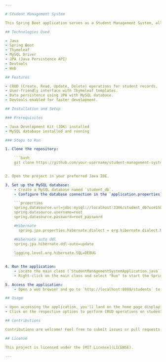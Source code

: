 ```yaml
---

# Student Management System

This Spring Boot application serves as a Student Management System, allowing administrators to manage student data.

## Technologies Used

- Java
- Spring Boot
- Thymeleaf
- MySQL Driver
- JPA (Java Persistence API)
- Devtools
- Web

## Features

- CRUD (Create, Read, Update, Delete) operations for student records.
- User-friendly interface with Thymeleaf templates.
- Data persistence using JPA with MySQL database.
- Devtools enabled for faster development.

## Installation and Setup

### Prerequisites

- Java Development Kit (JDK) installed
- MySQL database installed and running

### Steps to Run

1. Clone the repository:

    ```bash
    git clone https://github.com/your-username/student-management-system.git
    ```

2. Open the project in your preferred Java IDE.

3. Set up the MySQL database:
    - Create a MySQL database named `student_db`.
    - Configure the database connection in the `application.properties` file:

    ```properties
    spring.datasource.url=jdbc:mysql://localhost:3306/student_db?useSSL=false&serverTimezone=UTC
    spring.datasource.username=root
    spring.datasource.password=root_password

    #Hibernate
      spring.jpa.properties.hibernate.dialect = org.hibernate.dialect.MySQLDialect

    #Hibernate auto ddl
    spring.jpa.hibernate.ddl-auto=update
    
    logging.level.org.hibernate.SQL=DEBUG
    ```

4. Run the application:
    - Locate the main class (`StudentManagementSystemApplication.java`).
    - Right-click on the main class and select "Run" to start the Spring Boot application.

5. Access the application:
    - Open a web browser and go to `http://localhost:8080/students` to access the Student Management System.

## Usage

- Upon accessing the application, you'll land on the home page displaying options for managing students (e.g., View Students, Add Student, Update Student, Delete Student).
- Click on the respective options to perform CRUD operations on student records.

## Contributions

Contributions are welcome! Feel free to submit issues or pull requests.

## License

This project is licensed under the [MIT License](LICENSE).

---
```

